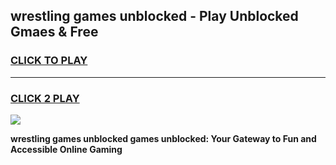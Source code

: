 
## wrestling games unblocked - Play Unblocked Gmaes & Free
<h3>
<a href="https://news.freeplayer.one?title=wrestling_games_unblocked&ref=23F">CLICK TO PLAY</a></h3>
<hr>

<h3>
<a href="https://news.freeplayer.one?title=wrestling_games_unblocked&ref=23F">CLICK 2 PLAY</a>
  
</h3>

<a href="https://news.freeplayer.one?title=wrestling_games_unblocked&ref=23F/"><img src="https://clearcache.store/games.png"></a>


**wrestling games unblocked games unblocked: Your Gateway to Fun and Accessible Online Gaming**
